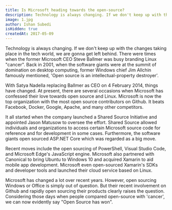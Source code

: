 ```yaml
---
title: Is Microsoft heading towards the open-source?
description: Technology is always changing. If we don't keep up with the changes taking place in the tech world, we are gonna get left behind.
image: 1.jpg
author: Ishan Subedi
isHidden: true
createdAt: 2017-05-09
---
```


Technology is always changing. If we don't keep up with the changes taking place in the tech world, we are gonna get left behind. There were times when the former Microsoft CEO Steve Ballmer was busy branding Linux "cancer". Back in 2001, when the software giants were at the summit of domination on desktop computing, former Windows chief Jim Allchin famously mentioned, 'Open source is an intellectual-property destroyer'.

With Satya Nadella replacing Ballmer as CEO on 4 February 2014, things have changed. At present, there are several occasions when Microsoft has confessed their love towards open source and Linux. Microsoft is now the top organization with the most open source contributors on Github. It beats Facebook, Docker, Google, Apache, and many other competitors.

It all started when the company launched a Shared Source Initiative and appointed Jason Matusow to oversee the effort. Shared Source allowed individuals and organizations to access certain Microsoft source code for reference and for development in some cases. Furthermore, the software giants open sourced ASP.NET Core which was regarded as a big move.

Recent moves include the open sourcing of PowerShell, Visual Studio Code, and Microsoft Edge's JavaScript engine. Microsoft also partnered with Canonical to bring Ubuntu to Windows 10 and acquired Xamarin to aid mobile app development. Microsoft even open-sourced Xamarin's SDKs and developer tools and launched their cloud service based on Linux.

Microsoft has changed a lot over recent years. However, open sourcing Windows or Office is simply out of question. But their recent involvement on Github and rapidly open sourcing their products clearly raises the question. Considering those days when people compared open-source with 'cancer', we can now evidently say "Open Source has won".